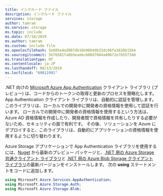 ```yaml
---
title: インクルード ファイル
description: インクルード ファイル
services: storage
author: tamram
ms.service: storage
ms.topic: include
ms.date: 07/18/2019
ms.author: tamram
ms.custom: include file
ms.openlocfilehash: 5e605e4ad987db16b98649b32dc96fa1620b1564
ms.sourcegitcommit: 5b76581fa8b5eaebcb06d7604a40672e7b557348
ms.translationtype: HT
ms.contentlocale: ja-JP
ms.lasthandoff: 08/13/2019
ms.locfileid: "69011991"
---
```

.NET 向けの [Microsoft Azure App Authentication](https://www.nuget.org/packages/Microsoft.Azure.Services.AppAuthentication) クライアント ライブラリ (プレビュー) は、コードからのトークンの取得と更新のプロセスを簡略化します。 App Authentication クライアント ライブラリは、自動的に認証を管理します。 このライブラリは、ローカルでの開発中に開発者の資格情報を使用して認証を行います。 ローカルでの開発中に開発者の資格情報を使用するという方法は、Azure AD 資格情報を作成したり、開発者間で資格情報を共有したりする必要がないため、セキュリティの面で有利です。 その後、ソリューションを Azure にデプロイすると、このライブラリは、自動的にアプリケーションの資格情報を使用するように切り替わります。

Azure Storage アプリケーションで App Authentication ライブラリを使用するには、[Nuget](https://www.nuget.org/packages/Microsoft.Azure.Services.AppAuthentication) から最新のプレビュー パッケージと、[.NET 用の Azure Storage 共通クライアント ライブラリ](https://www.nuget.org/packages/Microsoft.Azure.Storage.Common/)と [.NET 用の Azure Blob Storage クライアント ライブラリ](https://www.nuget.org/packages/Microsoft.Azure.Storage.Blob/)の最新バージョンをインストールします。 次の **using** ステートメントをコードに追加します。

```csharp
using Microsoft.Azure.Services.AppAuthentication;
using Microsoft.Azure.Storage.Auth;
using Microsoft.Azure.Storage.Blob;
```
